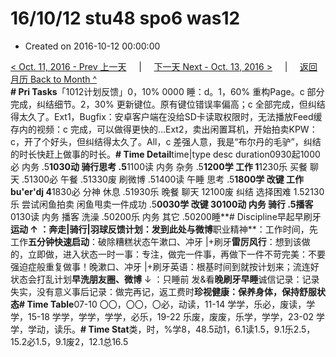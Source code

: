 # 16/10/12 stu48 spo6 was12

* Created on 2016-10-12 00:00:00

[&lt; Oct. 11, 2016 - Prev 上一天](d11.md)     \|     [下一天 Next - Oct. 13, 2016 &gt;](d13.md)     \|     [返回月历 Back to Month ^](index.md)   
**\# Pri Tasks**「1012计划反馈」0，10% 0000 睡：d。1，60% 重构Page。c 部分完成，纠结细节。2，30% 更新键位。原有键位错误率偏高；c 全部完成，但纠结得太久了。Ext1，Bugfix：安卓客户端在没给SD卡读取权限时，无法播放Feed缓存内的视频：c 完成，可以做得更快的…Ext2，卖出闲置耳机，开始拍卖KPW：c，开了个好头，但纠结得太久了。All，c 差强人意，我是“布尔丹的毛驴”，纠结的时长快赶上做事的时长。**\# Time Detail**time\|type desc duration0930起1000必 内务 .5**1030动 骑行思考 .5**1100读 内务 杂务 .5**1200学 工作 1**1230乐 买餐 聊天 .51300必 午餐 .51330废 刷微博 .51400读 午睡 思考 .5**1800学 改键 工作 bu'er'dj 4**1830必 分神 休息 .51930乐 晚餐 聊天 12100废 纠结 选择困难 1.52130乐 尝试闲鱼拍卖 闲鱼甩卖一件成功 .5**0030学 改键 30100动 内务 骑行 .5播客**0130读 内务 播客 洗澡 .50200乐 内务 其它 .50200睡**\# Discipline早起早刷牙**运动 ↑ ：奔走\|骑行\|羽球反馈计划：发到此处与微博**职业精神**：工作时间，先工作**五分钟快速启动**：破除糟糕状态午漱口、冲牙 \|+刷牙**雷厉风行**：想到该做的，立即做，进入状态一时一事：专注，做完一件事，再做下一件不苛完美：不要强迫症般重复做事！晚漱口、冲牙 \|+刷牙英语：根基时间到就按计划来；流连好状态会打乱计划**早洗朋友圈、微博** ↓ ：只睡前 发&看**晚刷牙早睡**诚信记录：记录失实，没有意义事后记录：做完再记，返工费时**珍视健康：保养身体，保持舒服状态\# Time Table**07-10 〇〇，〇〇，〇必，动读，11-14 学学，乐必，废读，学学，15-18 学学，学学，学学，必乐，19-22 乐废，废废，乐学，学学，23-02 学学，学动，读乐。**\# Time Stat**类，时，%学8，48.5动1，6.1读1.5，9.1乐2.5，15.2必1.5，9.1废2，12.1总16.5

